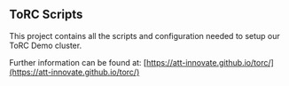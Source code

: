 ## ToRC Scripts

This project contains all the scripts and configuration needed to setup our ToRC Demo cluster.

Further information can be found at: [https://att-innovate.github.io/torc/](https://att-innovate.github.io/torc/)